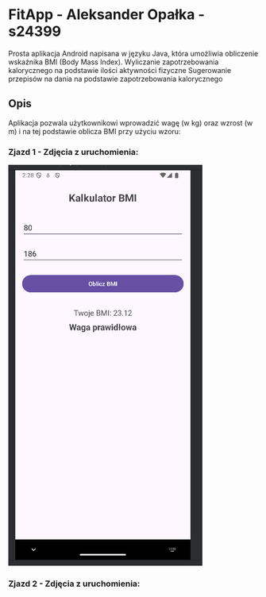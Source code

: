 # FitApp - Aleksander Opałka - s24399

Prosta aplikacja Android napisana w języku Java, która umożliwia obliczenie wskaźnika BMI (Body Mass Index). 
Wyliczanie zapotrzebowania kalorycznego na podstawie ilości aktywności fizyczne
Sugerowanie przepisów na dania na podstawie zapotrzebowania kalorycznego


## Opis

Aplikacja pozwala użytkownikowi wprowadzić wagę (w kg) oraz wzrost (w m) i na tej podstawie oblicza BMI przy użyciu wzoru:

### Zjazd 1 - Zdjęcia z uruchomienia:

![img.png](img.png)

### Zjazd 2 - Zdjęcia z uruchomienia:

